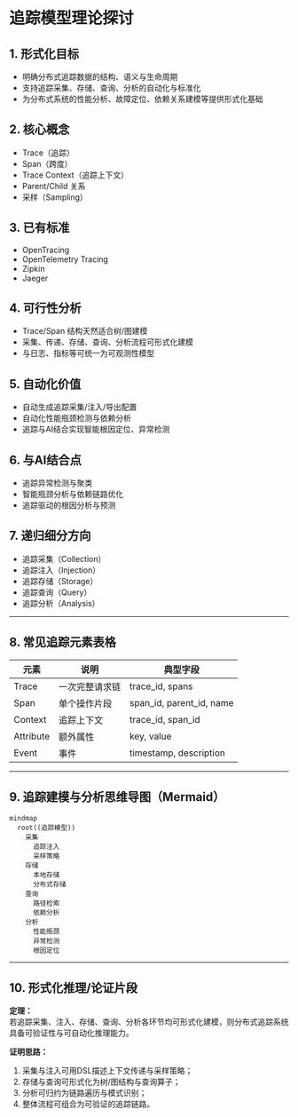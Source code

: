 # 追踪模型理论探讨

## 1. 形式化目标

- 明确分布式追踪数据的结构、语义与生命周期
- 支持追踪采集、存储、查询、分析的自动化与标准化
- 为分布式系统的性能分析、故障定位、依赖关系建模等提供形式化基础

## 2. 核心概念

- Trace（追踪）
- Span（跨度）
- Trace Context（追踪上下文）
- Parent/Child 关系
- 采样（Sampling）

## 3. 已有标准

- OpenTracing
- OpenTelemetry Tracing
- Zipkin
- Jaeger

## 4. 可行性分析

- Trace/Span 结构天然适合树/图建模
- 采集、传递、存储、查询、分析流程可形式化建模
- 与日志、指标等可统一为可观测性模型

## 5. 自动化价值

- 自动生成追踪采集/注入/导出配置
- 自动化性能瓶颈检测与依赖分析
- 追踪与AI结合实现智能根因定位、异常检测

## 6. 与AI结合点

- 追踪异常检测与聚类
- 智能瓶颈分析与依赖链路优化
- 追踪驱动的根因分析与预测

## 7. 递归细分方向

- 追踪采集（Collection）
- 追踪注入（Injection）
- 追踪存储（Storage）
- 追踪查询（Query）
- 追踪分析（Analysis）

---

## 8. 常见追踪元素表格

| 元素         | 说明           | 典型字段                |
|--------------|----------------|-------------------------|
| Trace        | 一次完整请求链 | trace_id, spans         |
| Span         | 单个操作片段   | span_id, parent_id, name|
| Context      | 追踪上下文     | trace_id, span_id       |
| Attribute    | 额外属性       | key, value              |
| Event        | 事件           | timestamp, description  |

---

## 9. 追踪建模与分析思维导图（Mermaid）

```mermaid
mindmap
  root((追踪模型))
    采集
      追踪注入
      采样策略
    存储
      本地存储
      分布式存储
    查询
      路径检索
      依赖分析
    分析
      性能瓶颈
      异常检测
      根因定位
```

---

## 10. 形式化推理/论证片段

**定理：**  
若追踪采集、注入、存储、查询、分析各环节均可形式化建模，则分布式追踪系统具备可验证性与可自动化推理能力。

**证明思路：**  

1. 采集与注入可用DSL描述上下文传递与采样策略；
2. 存储与查询可形式化为树/图结构与查询算子；
3. 分析可归约为链路遍历与模式识别；
4. 整体流程可组合为可验证的追踪链路。
